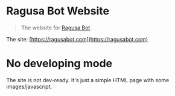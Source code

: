 # Ragusa Bot Website

> The website for [Ragusa Bot](https://github.com/LasaleFamine/ragusabot)

The site: [https://ragusabot.com](https://ragusabot.com)

# No developing mode

The site is not dev-ready. It's just a simple HTML page with some images/javascript.
